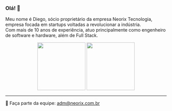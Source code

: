 ### Olá! 👋

Meu nome é Diego, sócio proprietário da empresa Neorix Tecnologia, empresa focada em startups voltadas a revolucionar a indústria.
<br>
Com mais de 10 anos de experiência, atuo principalmente como engenheiro de software e hardware, além de Full Stack.

<!-- GITHUB STATUS -->
<div align="center">
  <img height="150px" src="https://github-readme-stats.vercel.app/api?username=diegoff&show_icons=true&theme=dark&include_all_commits=true&count_private=true"/>
  <img height="150px" src="https://github-readme-stats.vercel.app/api/top-langs/?username=diegoff&layout=compact&langs_count=10&theme=dark"/>

  <!-- TEMAS: dark, radical, merko, gruvbox, tokyonight, onedark, cobalt, synthwave, highcontrast, dracula -->
</div>

---

👯 Faça parte da equipe: adm@neorix.com.br
